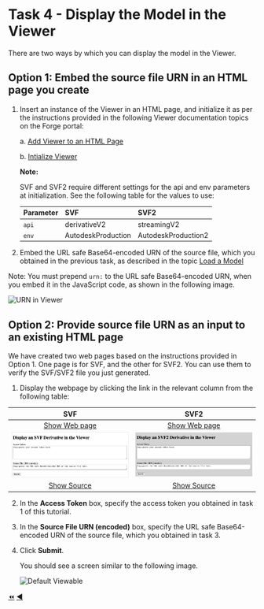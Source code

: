 # Task 4 - Display the Model in the Viewer

There are two ways by which you can display the model in the Viewer.

## Option 1: Embed the source file URN in an HTML page you create

1. Insert an instance of the Viewer in an HTML page, and initialize it as per the instructions provided in the following Viewer documentation topics on the Forge portal:

    a. [Add Viewer to an HTML Page](https://forge.autodesk.com/en/docs/viewer/v7/developers_guide/viewer_basics/starting-html/)

    b. [Intialize Viewer](https://forge.autodesk.com/en/docs/viewer/v7/developers_guide/viewer_basics/initialization/)

    **Note:**

    SVF and SVF2 require different settings for the api and env parameters at initialization. 
    See the following table for the values to use:


    | Parameter       | SVF                   | SVF2                   |
    |-----------------|-----------------------|------------------------|  
    | `api`             | derivativeV2          | streamingV2            |
    | `env`             | AutodeskProduction    | AutodeskProduction2    |




2. Embed the URL safe Base64-encoded URN of the source file, which you obtained in the previous task, as described in the topic [Load a Model](https://forge.autodesk.com/en/docs/viewer/v7/developers_guide/viewer_basics/load-a-model/)

Note: You must prepend ``urn:`` to the URL safe Base64-encoded URN, when you embed it in the JavaScript code, as shown in the following image.

![URN in Viewer](../images/tutorial_4_urn_in_viewer.png "URN in Viewer")

## Option 2: Provide source file URN as an input to an existing HTML page

We have created two web pages based on the instructions provided in Option 1. One page is for SVF, and the other for SVF2. You can use them to verify the SVF/SVF2 file you just generated. 


1. Display the webpage by clicking the link in the relevant column from the following table:

| SVF                                                                                      | SVF2                                                                                      |
|:----------------------------------------------------------------------------------------:|:-----------------------------------------------------------------------------------------:|
| [Show Web page](https://autodesk-forge.github.io/forge-tutorial-postman/display_svf.html)|[Show Web page](https://autodesk-forge.github.io/forge-tutorial-postman/display_svf2.html) |
| ![SVF Web Page](../images//tutorial_4_urn_in_html_page.png)                              | ![SVF2 Web Page](../images//tutorial_4_urn_in_html_page_svf2.png)                         |
| [Show Source](../../docs/display_svf.html)                                               |[Show Source](../../docs/display_svf2.html)                                                |


2. In the **Access Token** box, specify the access token you obtained in task 1 of this tutorial.

3. In the **Source File URN (encoded)** box, specify the URL safe Base64-encoded URN of the source file, which you obtained in task 3.

4. Click **Submit**.

   You should see a screen similar to the following image.

   ![Default Viewable](../images/task4_default_viewable.png "Default Viewable")

[:rewind:](../readme.md "readme.md") [:arrow_backward:](task-3.md "Previous task")
